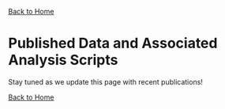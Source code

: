 [Back to Home](index.md)

# Published Data and Associated Analysis Scripts
Stay tuned as we update this page with recent publications!



[Back to Home](index.md)
